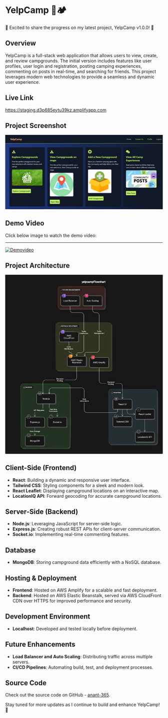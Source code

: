 # YelpCamp 🌲🏕️

🚀 Excited to share the progress on my latest project, YelpCamp v1.0.0! 🚀

## Overview
YelpCamp is a full-stack web application that allows users to view, create, and review campgrounds. The initial version includes features like user profiles, user login and registration, posting camping experiences, commenting on posts in real-time, and searching for friends. This project leverages modern web technologies to provide a seamless and dynamic user experience.

## Live Link
https://staging.d3p685eytu39kz.amplifyapp.com

## Project Screenshot
![Screenshot 1](https://github.com/anant-365/YelpCamp/blob/main/Screenshot%202024-10-11%20211505.png?raw=true)

## Demo Video
Click below image to watch the demo video:

-----

[![Demovideo](https://img.youtube.com/vi/QPfEKW7j3SY/0.jpg)](https://www.youtube.com/watch?v=QPfEKW7j3SY)

## Project Architecture
![Flow Chart](https://github.com/anant-365/YelpCamp/blob/main/yelpCamp_WorkFlowchart.png?raw=true)

## Client-Side (Frontend)
- **React**: Building a dynamic and responsive user interface.
- **Tailwind CSS**: Styling components for a sleek and modern look.
- **React Leaflet**: Displaying campground locations on an interactive map.
- **LocationIQ API**: Forward geocoding for accurate campground locations.

## Server-Side (Backend)
- **Node.js**: Leveraging JavaScript for server-side logic.
- **Express.js**: Creating robust REST APIs for client-server communication.
- **Socket.io**: Implementing real-time commenting features.

## Database
- **MongoDB**: Storing campground data efficiently with a NoSQL database.

## Hosting & Deployment
- **Frontend**: Hosted on AWS Amplify for a scalable and fast deployment.
- **Backend**: Hosted on AWS Elastic Beanstalk, served via AWS CloudFront CDN over HTTPS for improved performance and security.

## Development Environment
- **Localhost**: Developed and tested locally before deployment.

## Future Enhancements
- **Load Balancer and Auto Scaling**: Distributing traffic across multiple servers.
- **CI/CD Pipelines**: Automating build, test, and deployment processes.

## Source Code
Check out the source code on GitHub - [anant-365](https://github.com/anant-365/YelpCamp/).

Stay tuned for more updates as I continue to build and enhance YelpCamp! 🚀

